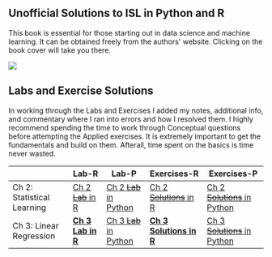   
## Unofficial Solutions to ISL in Python and R


This book is essential for those starting out in data science and machine learning. 
It can be obtained freely from the authors' website. Clicking on the book cover will take you there.

[<img src="https://statlearning.com/ISL%20Cover%202.jpg">](https://statlearning.com/)

 

  
## Labs and Exercise Solutions



In working through the Labs and Exercises I added my notes, additional info, and commentary where I ran into errors and how I resolved them.
I highly recommend spending the time to work through Conceptual questions before attempting the Applied exercises. It is extremely important to get the fundamentals and build on them. Afterall, time spent on the basics is time never wasted.



|    | Lab-R  | Lab-P | Exercises-R | Exercises-P |
| -- | ------ | ----- | ----------- | ----------- |
| Ch 2: Statistical Learning | [Ch 2 ~~Lab~~ in R](docs/Solutions/Ch-2-Statistical-Learning-R.html) | [Ch 2 ~~Lab~~ in Python](docs/Solutions/Ch-2-Statistical-Lerning-Python.html) | [Ch 2 ~~Solutions~~ in R](docs/Solutions/Ch-2-Linear-Regression-Exercises-in-R.html) | [Ch 2 ~~Solutions~~ in Python](docs/Solutions/Ch-2-Linear-Regression-Exercises-in-Python.html) |
| Ch 3: Linear Regression | [**Ch 3 Lab in R**](https://e-usenmez.github.io/ISL/Solutions/Ch-3-Linear-Regression-Lab-R.html) | [Ch 3 ~~Lab~~ in Python](docs/Solutions/Ch-3-Statistical-Lerning-Python.html) | [**Ch 3 Solutions in R**](https://e-usenmez.github.com/e-usenmez/ISL/Solutions/Ch-3-Linear-Regression-Exercises-R.html) | [Ch 3 ~~Solutions~~ in Python](docs/Solutions/Ch-3-Linear-Regression-Exercises-Python.html) |
